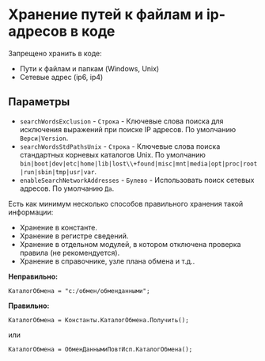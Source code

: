 # Хранение путей к файлам и ip-адресов в коде

Запрещено хранить в коде:
* Пути к файлам и папкам (Windows, Unix)
* Сетевые адрес (ip6, ip4)

## Параметры

* `searchWordsExclusion` - `Строка` - Ключевые слова поиска для исключения выражений при поиске IP адресов. 
По умолчанию ``Верси|Version``.
* `searchWordsStdPathsUnix` - `Строка` - Ключевые слова поиска стандартных корневых каталогов Unix. 
По умолчанию ``bin|boot|dev|etc|home|lib|lost\\+found|misc|mnt|media|opt|proc|root|run|sbin|tmp|usr|var``.
* `enableSearchNetworkAddresses` - `Булево` - Использовать поиск сетевых адресов. По умолчанию ``Да``.

Есть как минимум несколько способов правильного хранения такой информации:
* Хранение в константе.
* Хранение в регистре сведений.
* Хранение в отдельном модулей, в котором отключена проверка правила (не рекомендуется).
* Хранение в справочнике, узле плана обмена и т.д..

**Неправильно:**
```bsl
КаталогОбмена = "c:/обмен/обменданными";
```

**Правильно:**
```bsl
КаталогОбмена = Константы.КаталогОбмена.Получить();
```
или
```bsl
КаталогОбмена = ОбменДаннымиПовтИсп.КаталогОбмена();
```

